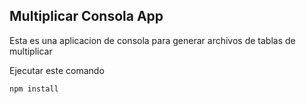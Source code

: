 ## Multiplicar Consola App

Esta es una aplicacion de consola para generar archivos de tablas de 
multiplicar

Ejecutar este comando

``````
npm install

``````
